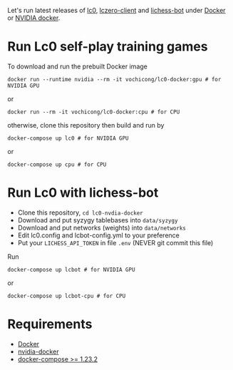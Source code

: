 Let's run latest releases of
[lc0](https://github.com/LeelaChessZero/lc0),
[lczero-client](https://github.com/LeelaChessZero/lczero-client)
and [lichess-bot](https://github.com/careless25/lichess-bot)
under [Docker](https://docs.docker.com/install/) or
[NVIDIA docker](https://github.com/NVIDIA/nvidia-docker).

# Run Lc0 self-play training games

To download and run the prebuilt Docker image

    docker run --runtime nvidia --rm -it vochicong/lc0-docker:gpu # for NVIDIA GPU

or

    docker run --rm -it vochicong/lc0-docker:cpu # for CPU

otherwise, clone this repository then build and run by

    docker-compose up lc0 # for NVIDIA GPU

or

    docker-compose up cpu # for CPU

# Run Lc0 with lichess-bot

- Clone this repository, `cd lc0-nvdia-docker`
- Download and put syzygy tablebases into `data/syzygy`
- Download and put networks (weights) into `data/networks`
- Edit lc0.config and lcbot-config.yml to your preference
- Put your `LICHESS_API_TOKEN` in file `.env` (NEVER git commit this file)

Run

    docker-compose up lcbot # for NVIDIA GPU

or

    docker-compose up lcbot-cpu # for CPU


# Requirements

- [Docker](https://docs.docker.com/install/)
- [nvidia-docker](https://github.com/NVIDIA/nvidia-docker)
- [docker-compose >= 1.23.2](https://github.com/docker/compose/releases)
